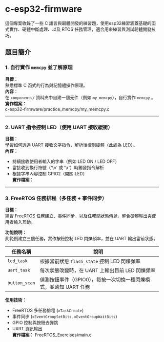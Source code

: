 # c-esp32-firmware

這個專案收錄了一些 C 語言與韌體開發的練習題，使用esp32練習涵蓋基礎的函式實作、硬體中斷處理、以及 RTOS 任務管理，適合用來練習與測試韌體開發技巧。

## 題目簡介

### 1. 自行實作 `memcpy` 並了解原理
**目標：**  
熟悉標準 C 函式的行為與記憶體操作原理。  
**內容：**  
在 `components/` 資料夾中自建一個元件（例如 `my_memcpy`），自行實作 `memcpy` 。  
**實作檔案：**  
c-esp32-firmware/practice_memcpy/my_memcpy.c

---

### 2. UART 指令控制 LED（使用 UART 接收緩衝）
**目標：**  
學習如何透過 UART 接收文字指令，解析後控制硬體（此處為 LED）。  
**內容：**  
- 持續接收使用者輸入的字串（例如 LED ON / LED OFF） 
- 當接收到換行符號（'\n' 或 '\r'）時觸發指令解析  
- 根據字串內容控制 GPIO2（開關 LED）  
**實作檔案：**

---

### 3. FreeRTOS 任務排程（多任務 + 事件同步） 
**目標：**  
練習 FreeRTOS 任務建立、事件同步，以及任務間狀態傳遞，整合硬體輸出與使用者輸入互動。

**功能說明：**  
此範例建立三個任務，實作按鈕控制 LED 閃爍頻率，並在 UART 輸出當前狀態。

| 任務名稱      | 說明 |
|---------------|------|
| `led_task`    | 根據當前狀態 `flash_state` 控制 LED 閃爍頻率 |
| `uart_task`   | 每次狀態改變時，在 UART 上輸出目前 LED 閃爍頻率 |
| `button_scan` | 偵測按鈕事件（GPIO0），每按一次切換一種閃爍模式，並通知 UART 任務 |

**使用技術：**
- FreeRTOS 多任務排程 (`xTaskCreate`)  
- 事件同步 (`xEventGroupSetBits`, `xEventGroupWaitBits`)  
- GPIO 控制與按鈕去彈跳  
- UART 資訊輸出  
**實作檔案：**
  FreeRTOS_Exercises/main.c
